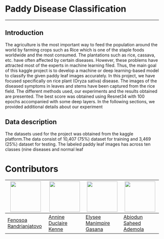 # Paddy Disease Classification

---

## Introduction 
The agriculture is the most important way to feed the population around the world by farming crops such as Rice
which is one of the staple foods worldwide and the most consumed. The plantations such as rice, cassava, etc.
have often affected by certain diseases. However, these problems have attracted most of the experts in machine
learning filed. Thus, the main goal of this kaggle project is to develop a machine or deep learning-based model to
classify the given paddy leaf images accurately. In this project, we have focused specifically on rice plant (Oryza
sativa) disease. The images of the diseased symptoms in leaves and stems have been captured from the rice field.
The different methods used, our experiments and the results obtained are presented. The best score was obtained
using Resnet34 with 100 epochs accompanied with some deep layers. In the following sections, we provided
additional details about our experiment

## Data description

The datasets used for the project was obtained from the kaggle platform.The data consist of 10,407 (75%) dataset
for training and 3,469 (25%) dataset for testing. The labeled paddy leaf images has across ten classes (nine diseases
and normal leaf







# Contributors
<img src="https://avatars.githubusercontent.com/u/98966847?v=4" width="100" height="100"> | <img src="https://avatars.githubusercontent.com/u/97548404?v=4" width="100" height="100">| <img src="https://avatars.githubusercontent.com/u/98966983?v=4" width="100" height="100"> | <img src="https://avatars.githubusercontent.com/u/99017712?v=4" width="100" height="100">
------|-----|------|------
[Fenosoa Randrianjatovo](https://github.com/FenosoaRandrianjatovo) | [Annine Duclaire Kenne](https://github.com/annine1)| [Elysee Manimpire Gasana](https://github.com/GasanaElysee12) | [Abiodun Saheed Ademola](https://github.com/heritiana-aimsammi-sn2022)
